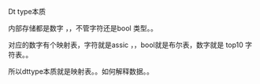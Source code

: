 Dt type本质

内部存储都是数字 ，，不管字符还是bool 类型。。

对应的数字有个映射表，字符就是assic ，，bool就是布尔表，数字就是 top10 字符表。。


所以dttype本质就是映射表。。如何解释数据。。



